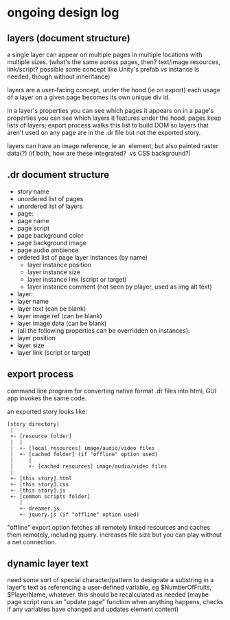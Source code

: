 
# ongoing design log

## layers (document structure)

a single layer can appear on multiple pages in multiple locations with multiple sizes.
(what's the same across pages, then?  text/image resources, link/script?  possible some concept like Unity's prefab vs instance is needed, though without inheritance)

layers are a user-facing concept, under the hood (ie on export) each usage of a layer on a given page becomes its own unique div id.

in a layer's properties you can see which pages it appears on
in a page's properties you can see which layers it features
under the hood, pages keep lists of layers; export process walks this list to build DOM so layers that aren't used on any page are in the .dr file but not the exported story.

layers can have an image reference, ie an <img> element, but also painted raster data(?)  (if both, how are these integrated?  <img> vs CSS background?)


## .dr document structure

* story name
* unordered list of pages
* unordered list of layers
* page:
 * page name
 * page script
 * page background color
 * page background image
 * page audio ambience
 * ordered list of page layer instances (by name)
    - layer instance position
    - layer instance  size
    - layer instance link (script or target)
    - layer instance comment (not seen by player, used as img alt text)
* layer:
 * layer name
 * layer text (can be blank)
 * layer image ref (can be blank)
 * layer image data (can be blank)
 * (all the following properties can be overridden on instances):
 * layer position
 * layer size
 * layer link (script or target)


## export process

command line program for converting native format .dr files into html, GUI app invokes the same code.

an exported story looks like:

    [story directory]
     |
     +- [resource folder]
     |  |
     |  +- [local resources] image/audio/video files
     |  +- [cached folder] (if "offline" option used)
     |     |
     |     +- [cached resources] image/audio/video files
     |
     +- [this story].html
     +- [this story].css
     +- [this story].js
     +- [common scripts folder]
        |
    	+- dreamer.js
    	+- jquery.js (if "offline" option used)

"offline" export option fetches all remotely linked resources and caches them remotely, including jquery.  increases file size but you can play without a net connection.


## dynamic layer text

need some sort of special character/pattern to designate a substring in a layer's text as referencing a user-defined variable, eg $NumberOfFruits, $PlayerName, whatever.  this should be recalculated as needed (maybe page script runs an "update page" function when anything happens, checks if any variables have changed and updates element content)
